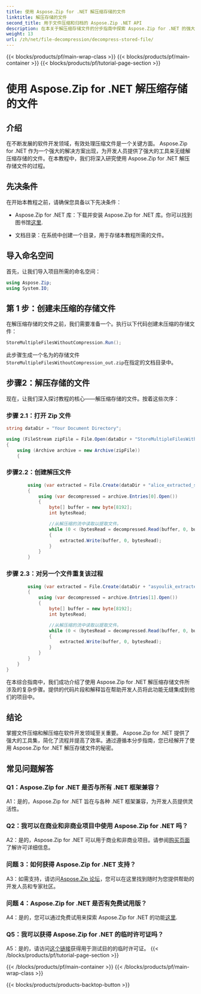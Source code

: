 ```yaml
---
title: 使用 Aspose.Zip for .NET 解压缩存储的文件
linktitle: 解压存储的文件
second_title: 用于文件压缩和归档的 Aspose.Zip .NET API
description: 在本关于解压缩存储文件的分步指南中探索 Aspose.Zip for .NET 的强大功能。通过用于高效文件处理的强大解决方案来增强您的软件开发技能。
weight: 13
url: /zh/net/file-decompression/decompress-stored-file/
---
```


{{< blocks/products/pf/main-wrap-class >}}
{{< blocks/products/pf/main-container >}}
{{< blocks/products/pf/tutorial-page-section >}}

# 使用 Aspose.Zip for .NET 解压缩存储的文件

## 介绍

在不断发展的软件开发领域，有效处理压缩文件是一个关键方面。 Aspose.Zip for .NET 作为一个强大的解决方案出现，为开发人员提供了强大的工具来无缝解压缩存储的文件。在本教程中，我们将深入研究使用 Aspose.Zip for .NET 解压存储文件的过程。

## 先决条件

在开始本教程之前，请确保您具备以下先决条件：

- Aspose.Zip for .NET 库：下载并安装 Aspose.Zip for .NET 库。你可以找到图书馆[这里](https://releases.aspose.com/zip/net/).

- 文档目录：在系统中创建一个目录，用于存储本教程所需的文件。

## 导入命名空间

首先，让我们导入项目所需的命名空间：

```csharp
using Aspose.Zip;
using System.IO;
```

## 第 1 步：创建未压缩的存储文件

在解压缩存储的文件之前，我们需要准备一个。执行以下代码创建未压缩的存储文件：

```csharp
StoreMultipleFilesWithoutCompression.Run();
```

此步骤生成一个名为的存储文件`StoreMultipleFilesWithoutCompression_out.zip`在指定的文档目录中。

## 步骤2：解压存储的文件

现在，让我们深入探讨教程的核心——解压缩存储的文件。按着这些次序：

### 步骤 2.1：打开 Zip 文件

```csharp
string dataDir = "Your Document Directory";

using (FileStream zipFile = File.Open(dataDir + "StoreMultipleFilesWithoutCompression_out.zip", FileMode.Open))
{
    using (Archive archive = new Archive(zipFile))
    {
```

### 步骤2.2：创建解压文件

```csharp
        using (var extracted = File.Create(dataDir + "alice_extracted_store_out.txt"))
        {
            using (var decompressed = archive.Entries[0].Open())
            {
                byte[] buffer = new byte[8192];
                int bytesRead;

                //从解压缩的流中读取以提取文件。
                while (0 < (bytesRead = decompressed.Read(buffer, 0, buffer.Length)))
                {
                    extracted.Write(buffer, 0, bytesRead);
                }
            }
        }
```

### 步骤 2.3：对另一个文件重复该过程

```csharp
        using (var extracted = File.Create(dataDir + "asyoulik_extracted_store_out.txt"))
        {
            using (var decompressed = archive.Entries[1].Open())
            {
                byte[] buffer = new byte[8192];
                int bytesRead;

                //从解压缩的流中读取以提取文件。
                while (0 < (bytesRead = decompressed.Read(buffer, 0, buffer.Length)))
                {
                    extracted.Write(buffer, 0, bytesRead);
                }
            }
        }
    }
}
```

在本综合指南中，我们成功介绍了使用 Aspose.Zip for .NET 解压缩存储文件所涉及的复杂步骤。提供的代码片段和解释旨在帮助开发人员将此功能无缝集成到他们的项目中。

## 结论

掌握文件压缩和解压缩在软件开发领域至关重要。 Aspose.Zip for .NET 提供了强大的工具集，简化了流程并提高了效率。通过遵循本分步指南，您已经解开了使用 Aspose.Zip for .NET 解压存储文件的秘密。

## 常见问题解答

### Q1：Aspose.Zip for .NET 是否与所有 .NET 框架兼容？

A1：是的，Aspose.Zip for .NET 旨在与各种 .NET 框架兼容，为开发人员提供灵活性。

### Q2：我可以在商业和非商业项目中使用 Aspose.Zip for .NET 吗？

 A2：是的，Aspose.Zip for .NET 可以用于商业和非商业项目。请参阅[购买页面](https://purchase.aspose.com/buy)了解许可详细信息。

### 问题 3：如何获得 Aspose.Zip for .NET 支持？

 A3：如需支持，请访问[Aspose.Zip 论坛](https://forum.aspose.com/c/zip/37)，您可以在这里找到随时为您提供帮助的开发人员和专家社区。

### 问题 4：Aspose.Zip for .NET 是否有免费试用版？

 A4：是的，您可以通过免费试用来探索 Aspose.Zip for .NET 的功能[这里](https://releases.aspose.com/).

### Q5：我可以获得 Aspose.Zip for .NET 的临时许可证吗？

A5：是的，请访问[这个链接](https://purchase.aspose.com/temporary-license/)获得用于测试目的的临时许可证。
{{< /blocks/products/pf/tutorial-page-section >}}

{{< /blocks/products/pf/main-container >}}
{{< /blocks/products/pf/main-wrap-class >}}

{{< blocks/products/products-backtop-button >}}
